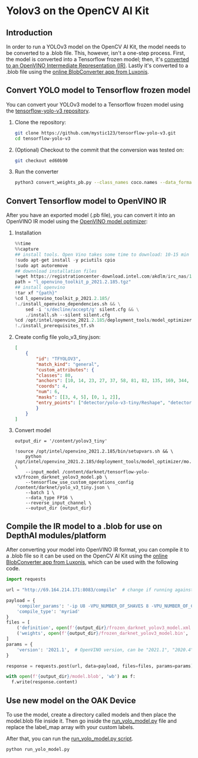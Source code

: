 # Yolov3 on the OpenCV AI Kit

## Introduction

In order to run a YOLOv3 model on the OpenCV AI Kit, the model needs to be converted to a .blob file. This, however, isn't a one-step process. First, the model is converted into a Tensorflow frozen model; then, it's [converted to an OpenVINO Intermediate Representation (IR)](https://docs.openvinotoolkit.org/latest/openvino_docs_MO_DG_prepare_model_convert_model_tf_specific_Convert_YOLO_From_Tensorflow.html). Lastly it's converted to a .blob file using the [online BlobConverter app from Luxonis](http://69.164.214.171:8083/).

## Convert YOLO model to Tensorflow frozen model

You can convert your YOLOv3 model to a Tensorflow frozen model using the [tensorflow-yolo-v3 repository](https://github.com/mystic123/tensorflow-yolo-v3).

1. Clone the repository:
    ```bash
    git clone https://github.com/mystic123/tensorflow-yolo-v3.git
    cd tensorflow-yolo-v3
    ```
2. (Optional) Checkout to the commit that the conversion was tested on:
    ```bash
    git checkout ed60b90
    ```
3. Run the converter
    ```bash
    python3 convert_weights_pb.py --class_names coco.names --data_format NHWC --weights_file yolov3-tiny.weights --tiny
    ```

## Convert Tensorflow model to OpenVINO IR

After you have an exported model (.pb file), you can convert it into an OpenVINO IR model using the [OpenVINO model optimizer](https://docs.openvinotoolkit.org/latest/openvino_docs_MO_DG_Deep_Learning_Model_Optimizer_DevGuide.html):

1. Installation
    ```python
    %%time
    %%capture
    ## install tools. Open Vino takes some time to download: 10-15 min sometimes.
    !sudo apt-get install -y pciutils cpio
    !sudo apt autoremove
    ## downnload installation files
    !wget https://registrationcenter-download.intel.com/akdlm/irc_nas/17504/l_openvino_toolkit_p_2021.2.185.tgz
    path = "l_openvino_toolkit_p_2021.2.185.tgz"
    ## install openvino
    !tar xf "{path}"
    %cd l_openvino_toolkit_p_2021.2.185/
    !./install_openvino_dependencies.sh && \
        sed -i 's/decline/accept/g' silent.cfg && \
        ./install.sh --silent silent.cfg
    %cd /opt/intel/openvino_2021.2.185/deployment_tools/model_optimizer/install_prerequisites/
    !./install_prerequisites_tf.sh
    ```
2. Create config file
    yolo_v3_tiny.json:
    ```json
    [
        {
            "id": "TFYOLOV3",
            "match_kind": "general",
            "custom_attributes": {
            "classes": 80,
            "anchors": [10, 14, 23, 27, 37, 58, 81, 82, 135, 169, 344, 319],
            "coords": 4,
            "num": 6,
            "masks": [[3, 4, 5], [0, 1, 2]],
            "entry_points": ["detector/yolo-v3-tiny/Reshape", "detector/yolo-v3-tiny/Reshape_4"]
            }
        }
    ]
    ```
3. Convert model
    ```
    output_dir = '/content/yolov3_tiny'

    !source /opt/intel/openvino_2021.2.185/bin/setupvars.sh && \
        python /opt/intel/openvino_2021.2.185/deployment_tools/model_optimizer/mo.py \
        --input_model /content/darknet/tensorflow-yolo-v3/frozen_darknet_yolov3_model.pb \
        --tensorflow_use_custom_operations_config /content/darknet/yolo_v3_tiny.json \
        --batch 1 \
        --data_type FP16 \
        --reverse_input_channel \
        --output_dir {output_dir}
    ```

## Compile the IR model to a .blob for use on DepthAI modules/platform

After converting your model into OpenVINO IR format, you can compile it to a .blob file so it can be used on the OpenCV AI Kit using the [online BlobConverter app from Luxonis](http://69.164.214.171:8083/), which can be used with the following code.

```python
import requests

url = "http://69.164.214.171:8083/compile"  # change if running against other URL

payload = {
    'compiler_params': '-ip U8 -VPU_NUMBER_OF_SHAVES 8 -VPU_NUMBER_OF_CMX_SLICES 8',
    'compile_type': 'myriad'
}
files = [
    ('definition', open(f'{output_dir}/frozen_darknet_yolov3_model.xml', 'rb')),
    ('weights', open(f'{output_dir}/frozen_darknet_yolov3_model.bin', 'rb'))
]
params = {
    'version': '2021.1',  # OpenVINO version, can be "2021.1", "2020.4", "2020.3", "2020.2", "2020.1", "2019.R3"
}

response = requests.post(url, data=payload, files=files, params=params)

with open(f'{output_dir}/model.blob', 'wb') as f:
  f.write(response.content)
```

## Use new model on the OAK Device

To use the model, create a directory called models and then place the model.blob file inside it. Then go inside the [run_yolo_model.py](run_yolo_model.py) file and replace the label_map array with your custom labels.

After that, you can run the [run_yolo_model.py script](run_yolo_model.py).

```bash
python run_yolo_model.py
```